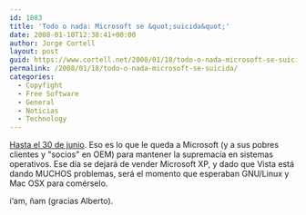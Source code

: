 ```yaml
---
id: 1083
title: 'Todo o nada: Microsoft se &quot;suicida&quot;'
date: 2008-01-18T12:38:41+00:00
author: Jorge Cortell
layout: post
guid: https://www.cortell.net/2008/01/18/todo-o-nada-microsoft-se-suicida/
permalink: /2008/01/18/todo-o-nada-microsoft-se-suicida/
categories:
  - Copyfight
  - Free Software
  - General
  - Noticias
  - Technology
---
```

<a title="InfoWorld" target="_blank" href="https://weblog.infoworld.com/save-xp/archives/2008/01/save_windows_xp.html">Hasta el 30 de junio</a>. Eso es lo que le queda a Microsoft (y a sus pobres clientes y "socios" en OEM) para mantener la supremací­a en sistemas operativos. Ese dí­a se dejará de vender Microsoft XP, y dado que Vista está dando MUCHOS problemas, será el momento que esperaban GNU/Linux y Mac OSX para comérselo.

í‘am, ñam (gracias Alberto).